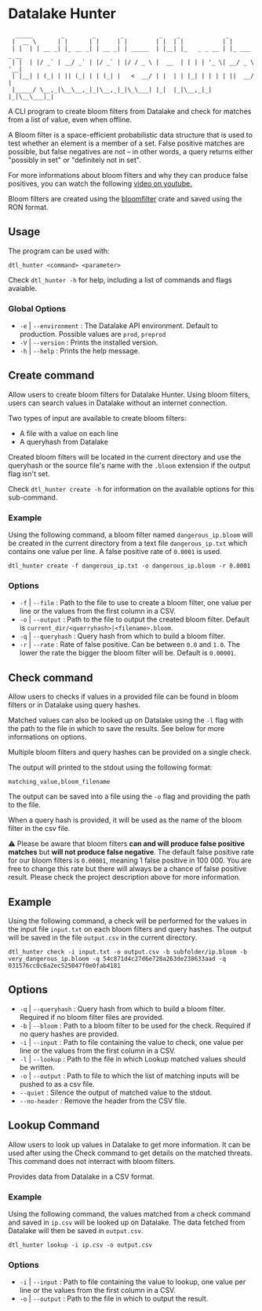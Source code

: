 
# Datalake Hunter

```(shell)
  _____        _        _       _          _    _             _            
 |  __ \      | |      | |     | |        | |  | |           | |           
 | |  | | __ _| |_ __ _| | __ _| | _____  | |__| |_   _ _ __ | |_ ___ _ __ 
 | |  | |/ _` | __/ _` | |/ _` | |/ / _ \ |  __  | | | | '_ \| __/ _ \ '__|
 | |__| | (_| | || (_| | | (_| |   <  __/ | |  | | |_| | | | | ||  __/ |   
 |_____/ \__,_|\__\__,_|_|\__,_|_|\_\___| |_|  |_|\__,_|_| |_|\__\___|_|   
```

A CLI program to create bloom filters from Datalake and check for matches from a list of value, even when offline.

A Bloom filter is a space-efficient probabilistic data structure that is used to test whether an element is a member of a set. False positive matches are possible, but false negatives are not – in other words, a query returns either "possibly in set" or "definitely not in set".

For more informations about bloom filters and why they can produce false positives, you can watch the following [video on youtube.](https://youtu.be/V3pzxngeLqw)

Bloom filters are created using the [bloomfilter](https://crates.io/crates/bloomfilter) crate and saved using the RON format.

## Usage

The program can be used with:

```(shell)
dtl_hunter <command> <parameter>
```

Check `dtl_hunter -h` for help, including a list of commands and flags avaiable.

### Global Options

- `-e` | `--environment` : The Datalake API environment. Default to production. Possible values are `prod`, `preprod`
- `-V` | `--version` :  Prints the installed version.
- `-h` | `--help` : Prints the help message.

## Create command

Allow users to create bloom filters for Datalake Hunter. Using bloom filters, users can search values in Datalake without an internet connection.

Two types of input are available to create bloom filters:

- A file with a value on each line
- A queryhash from Datalake

Created bloom filters will be located in the current directory and use the queryhash or the source file's name with the `.bloom` extension if the output flag isn't set.

Check `dtl_hunter create -h` for information on the available options for this sub-command.

### Example

Using the following command, a bloom filter named `dangerous_ip.bloom` will be created in the current directory from a text file `dangerous_ip.txt` which contains one value per line. A false positive rate of `0.0001` is used.

```(shell)
dtl_hunter create -f dangerous_ip.txt -o dangerous_ip.bloom -r 0.0001
```

### Options

- `-f` | `--file` : Path to the file to use to create a bloom filter, one value per line or the values from the first column in a CSV.
- `-o` | `--output` : Path to the file to output the created bloom filter. Default is `current_dir/<querryhash>|<filename>.bloom`.
- `-q` | `--queryhash` : Query hash from which to build a bloom filter.
- `-r` | `--rate` : Rate of false positive. Can be between `0.0` and `1.0`. The lower the rate the bigger the bloom filter will be. Default is `0.00001`.

## Check command

Allow users to checks if values in a provided file can be found in bloom filters or in Datalake using query hashes.

Matched values can also be looked up on Datalake using the `-l` flag with the path to the file in which to save the results. See below for more informations on options.

Multiple bloom filters and query hashes can be provided on a single check.

The output will printed to the stdout using the following format:

```(csv)
matching_value,bloom_filename
```

The output can be saved into a file using the `-o` flag and providing the path to the file.

When a query hash is provided, it will be used as the name of the bloom filter in the csv file.

⚠️ Please be aware that bloom filters **can and will produce false positive matches** but **will not produce false negative**. The default false positive rate for our bloom filters is `0.00001`, meaning  1 false positive in 100 000. You are free to change this rate but there will always be a chance of false positive result. Please check the project description above for more information.

## Example

Using the following command, a check will be performed for the values in the input file `input.txt` on each bloom filters and query hashes. The output will be saved in the file `output.csv` in the current directory.

```(shell)
dtl_hunter check -i input.txt -o output.csv -b subfolder/ip.bloom -b very_dangerous_ip.bloom -q 54c871d4c27d6e728a263de238633aad -q 031576cc0c6a2ec525047f0e0fab4181
```

## Options

- `-q` | `--queryhash` : Query hash from which to build a bloom filter. Required if no bloom filter files are provided.
- `-b` | `--bloom` : Path to a bloom filter to be used for the check. Required if no query hashes are provided.
- `-i` | `--input` : Path to file containing the value to check, one value per line or the values from the first column in a CSV.
- `-l` | `--lookup` : Path to the file in which Lookup matched values should be written.
- `-o` | `--output` : Path to file to which the list of matching inputs will be pushed to as a csv file.
- `--quiet` : Silence the output of matched value to the stdout.
- `--no-header` : Remove the header from the CSV file.

## Lookup Command

Allow users to look up values in Datalake to get more information. It can be used after using the Check command to get details on the matched threats. This command does not interract with bloom filters.

Provides data from Datalake in a CSV format.

### Example

Using the following command, the values matched from a check command and saved in `ip.csv` will be looked up on Datalake. The data fetched from Datalake will then be saved in `output.csv`.
```(shell)
dtl_hunter lookup -i ip.csv -o output.csv
```

### Options

- `-i` | `--input` : Path to file containing the value to lookup, one value per line or the values from the first column in a CSV.
- `-o` | `--output` : Path to the file in which to output the result.
